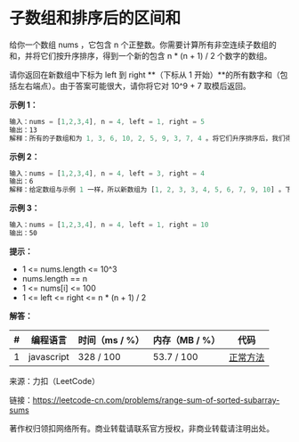 # 子数组和排序后的区间和

给你一个数组 nums ，它包含 n 个正整数。你需要计算所有非空连续子数组的和，并将它们按升序排序，得到一个新的包含 n * (n + 1) / 2 个数字的数组。

请你返回在新数组中下标为 left 到 right **（下标从 1 开始）**的所有数字和（包括左右端点）。由于答案可能很大，请你将它对 10^9 + 7 取模后返回。

**示例 1：**

``` javascript
输入：nums = [1,2,3,4], n = 4, left = 1, right = 5
输出：13
解释：所有的子数组和为 1, 3, 6, 10, 2, 5, 9, 3, 7, 4 。将它们升序排序后，我们得到新的数组 [1, 2, 3, 3, 4, 5, 6, 7, 9, 10] 。下标从 le = 1 到 ri = 5 的和为 1 + 2 + 3 + 3 + 4 = 13 。
```

**示例 2：**

``` javascript
输入：nums = [1,2,3,4], n = 4, left = 3, right = 4
输出：6
解释：给定数组与示例 1 一样，所以新数组为 [1, 2, 3, 3, 4, 5, 6, 7, 9, 10] 。下标从 le = 3 到 ri = 4 的和为 3 + 3 = 6 。
```

**示例 3：**

``` javascript
输入：nums = [1,2,3,4], n = 4, left = 1, right = 10
输出：50
```

**提示：**

- 1 <= nums.length <= 10^3
- nums.length == n
- 1 <= nums[i] <= 100
- 1 <= left <= right <= n * (n + 1) / 2

**解答：**

**#**|**编程语言**|**时间（ms / %）**|**内存（MB / %）**|**代码**
--|--|--|--|--
1|javascript|328 / 100|53.7 / 100|[正常方法](./javascript/ac_v1.js)

来源：力扣（LeetCode）

链接：https://leetcode-cn.com/problems/range-sum-of-sorted-subarray-sums

著作权归领扣网络所有。商业转载请联系官方授权，非商业转载请注明出处。
